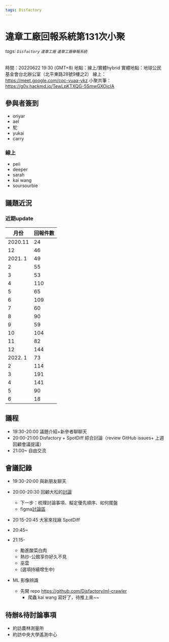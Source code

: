 ```yaml
---
tags: Disfactory
---
```


# 違章工廠回報系統第131次小聚

###### tags: `Disfactory` `違章工廠` `違章工廠舉報系統`

時間：20220622 19:30 (GMT+8)
地點：線上/實體hybrid
實體地點：地球公民基金會台北辦公室（北平東路28號9樓之2）
線上：https://meet.google.com/coc-vuaa-ykz
小聚共筆：
https://g0v.hackmd.io/TewLpKTXQG-5SmwGXOjcIA
## 參與者簽到
- oriyar
- ael
- 駝
- yukai
- carry

### 線上
- peii
- deeper
- sarah
- kai wang
- soursourbie

## 議題近況
### 近期update
| 月份 | 回報件數 |
| ---- | ---- |
|2020.11| 24|
|     12| 46|
|2021. 1| 49|
|      2| 55|
|      3| 53|
|      4|110|
|      5| 65|
|      6|109|
|      7| 60|
|      8| 90|
|      9| 59|
|     10|104|
|     11| 82|
|     12|144|
|2022. 1| 73|
|      2|114|
|      3|191|
|      4|141|
|      5| 90|
|      6| 18|

## 議程
- 19:30-20:00 議題介紹+新參者聊聊天
- 20:00-21:00 Disfactory + SpotDiff 綜合討論（review GitHub issues+ 上週回顧會議提議）
- 21:00~ 自由交流

## 會議記錄
- 19:30-20:00 與新朋友聊天
- 20:00-20:30 回顧大松的[討論](https://g0v.hackmd.io/BE3YMHm5R-CHFf8x_p9WEQ?both)
    - 下一步：梳理討論事項、擬定優先順序、如何擺盤
    - figma[討論區](https://www.figma.com/file/J0GYLYOtxvnuZ3oSMUflC0/Untitled?node-id=0%3A1)
    
- 20:15-20:45 大家來找廠 SpotDiff
- 20:45~
- 21:15-
    - 勵進酸菜白肉
    - 熱炒-公館享你好久不見
    - 巫雲
    - (選項持續增生中)
- ML 影像辨識
    - 先開 repo https://github.com/Disfactory/ml-crawler
        - 爬蟲 kai wang 寫好了，待推上來~~

## 待辦&待討論事項
- 約訪農林測量所
- 約訪中央大學遙測中心
